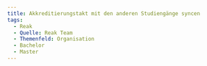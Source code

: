 ```yaml
---
title: Akkreditierungstakt mit den anderen Studiengänge syncen
tags:
  - Reak
  - Quelle: Reak Team
  - Themenfeld: Organisation
  - Bachelor
  - Master
---
```

